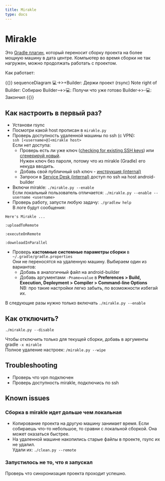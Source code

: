 ```yaml
---
title: Mirakle
type: docs
---
```


# Mirakle

Это [Gradle плагин](https://github.com/Instamotor-Labs/mirakle), который переносит сборку проекта на более мощную машину в дата центре. 
Компьютер во время сборки не так нагружен, можно продолжать работать с проектом.

Как работает:

{{<mermaid>}}
sequenceDiagram
    💻->>+Builder: Держи проект (rsync)
    Note right of Builder: Собираю
    Builder-->>💻: Получи что уже готово
    Builder->>-💻: Закончил
{{</mermaid>}}


## Как настроить в первый раз?

- Установи rsync
- Посмотри какой host прописан в `mirakle.py`
- Проверь доступность удаленной машины по ssh (с VPN):\
`ssh [<username>@]<mirakle host>`\
Если нет доступа:
    - Проверь есть ли уже ключ ([checking for existing SSH keys](https://help.github.com/en/enterprise/2.15/user/articles/checking-for-existing-ssh-keys)) 
    или [сгенерируй новый](https://confluence.atlassian.com/bitbucketserver/creating-ssh-keys-776639788.html).    
    Нужен ключ без пароля, потому что из mirakle (Gradle) его некуда вводить.
    - Добавь свой публичный ssh ключ - [инструкция (internal)](http://links.k.avito.ru/QP)
    - Запроси в [Service Desk (internal)](http://links.k.avito.ru/I8) доступ по ssh на host android-builder 
- Включи mirakle: `./mirakle.py --enable`   
Если локальный пользователь отличается: `./mirakle.py --enable --username <username>`
- Проверь работу, запусти любую задачу: `./gradlew help`   
В логе будут сообщения:

```none
Here's Mirakle ...

:uploadToRemote

:executeOnRemote

:downloadInParallel
```

- Проверь **кастомные системные параметры сборки** в `~/.gradle/gradle.properties`   
Они не переносятся на удаленную машину. Выбираем один из вариантов:
    - Добавь в аналогичный файл на android-builder
    - Добавь аргументами `-Pname=value` в **Preferences > Build, Execution, Deployment > Compiler > Command-line Options**   
    NB: про такие настройки легко забыть, по возможности избегай их. 

В следующие разы нужно только включать `./mirakle.py --enable`

## Как отключить?

`./mirakle.py --disable`

Чтобы отключить только для текущей сборки, добавь в аргументы gradle `-x mirakle`   
Полное удаление настроек: `/mirakle.py --wipe`

## Troubleshooting

- Проверь что vpn подключен
- Проверь доступность mirakle, подключись по ssh 

## Known issues

### Сборка в mirakle идет дольше чем локальная

- Копирование проекта на другую машину занимает время. Если собираешь что-то небольшое, то сравни с локальной сборкой. Она может оказаться быстрее. 
- На удаленной машине накопились старые файлы в проекте, rsync их не удалил.   
Удали их: `./clean.py --remote`

### Запустилось не то, что я запускал

Проверь что синхронизация проекта проходит успешно.
